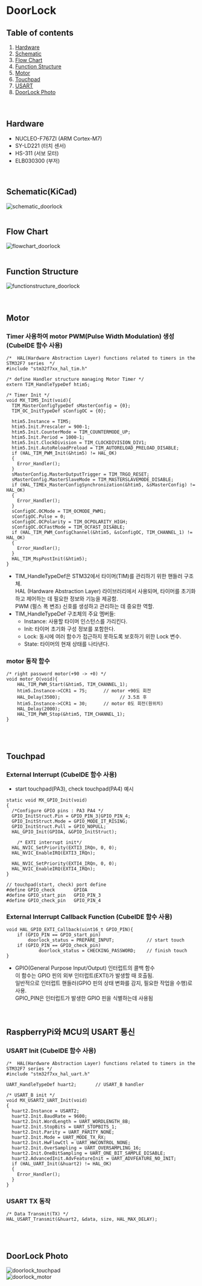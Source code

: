 # DoorLock
## Table of contents
1. [Hardware](#hardware)  
2. [Schematic](#schematickicad)  
3. [Flow Chart](#flow-chart)  
4. [Function Structure](#function-structure)
5. [Motor](#motor) 
6. [Touchpad](#touchpad)
7. [USART](#raspberrypi와-mcu의-usart-통신)  
8. [DoorLock Photo](#doorlock-photo)  
<br><br>

  
## Hardware
- NUCLEO-F767ZI (ARM Cortex-M7)
- SY-LD221 (터치 센서)
- HS-311 (서보 모터)
- ELB030300 (부저)  
<br>

## Schematic(KiCad)
![schematic_doorlock](https://github.com/One-year-apart-ZIP/IoT-project/assets/154479146/61de3108-2030-49a7-be16-cc281b31ce19)  
<br>
  
## Flow Chart
![flowchart_doorlock](https://github.com/One-year-apart-ZIP/IoT-project/assets/154479146/7f3a06a5-344a-4175-a78d-622b062c622c)  
<br>

## Function Structure
![functionstructure_doorlock](functionstructure_doorlock_.png)  
<br><br>

## Motor
### Timer 사용하여 motor PWM(Pulse Width Modulation) 생성 (CubeIDE 함수 사용)
```
/*  HAL(Hardware Abstraction Layer) functions related to timers in the STM32F7 series  */
#include "stm32f7xx_hal_tim.h"

/* define Handler structure managing Motor Timer */
extern TIM_HandleTypeDef htim5;	
```
```
/* Timer Init */
void MX_TIM5_Init(void){
  TIM_MasterConfigTypeDef sMasterConfig = {0};
  TIM_OC_InitTypeDef sConfigOC = {0};
  
  htim5.Instance = TIM5;
  htim5.Init.Prescaler = 900-1;
  htim5.Init.CounterMode = TIM_COUNTERMODE_UP;
  htim5.Init.Period = 1000-1;
  htim5.Init.ClockDivision = TIM_CLOCKDIVISION_DIV1;
  htim5.Init.AutoReloadPreload = TIM_AUTORELOAD_PRELOAD_DISABLE;
  if (HAL_TIM_PWM_Init(&htim5) != HAL_OK)
  {
    Error_Handler();
  }
  sMasterConfig.MasterOutputTrigger = TIM_TRGO_RESET;
  sMasterConfig.MasterSlaveMode = TIM_MASTERSLAVEMODE_DISABLE;
  if (HAL_TIMEx_MasterConfigSynchronization(&htim5, &sMasterConfig) != HAL_OK)
  {
    Error_Handler();
  }
  sConfigOC.OCMode = TIM_OCMODE_PWM1;
  sConfigOC.Pulse = 0;
  sConfigOC.OCPolarity = TIM_OCPOLARITY_HIGH;
  sConfigOC.OCFastMode = TIM_OCFAST_DISABLE;
  if (HAL_TIM_PWM_ConfigChannel(&htim5, &sConfigOC, TIM_CHANNEL_1) != HAL_OK)
  {
    Error_Handler();
  }
  HAL_TIM_MspPostInit(&htim5);
}
```
- TIM_HandleTypeDef은 STM32에서 타이머(TIM)를 관리하기 위한 핸들러 구조체.  
HAL (Hardware Abstraction Layer) 라이브러리에서 사용되며,
 타이머를 초기화하고 제어하는 데 필요한 정보와 기능을 제공함.  
 PWM (펄스 폭 변조) 신호를 생성하고 관리하는 데 중요한 역할.  
 - TIM_HandleTypeDef 구조체의 주요 멤버들:  
 	- Instance: 사용할 타이머 인스턴스를 가리킨다.
 	- Init: 타이머 초기화 구성 정보를 포함한다.
 	- Lock: 동시에 여러 함수가 접근하지 못하도록 보호하기 위한 Lock 변수.
 	- State: 타이머의 현재 상태를 나타낸다.

### motor 동작 함수
```
/* right password motor(+90 -> +0) */
void motor_O(void){
	HAL_TIM_PWM_Start(&htim5, TIM_CHANNEL_1);
	htim5.Instance->CCR1 = 75;		// motor +90도 회전
	HAL_Delay(3500);				      // 3.5초 후
	htim5.Instance->CCR1 = 30;		// motor 0도 회전(원위치)
	HAL_Delay(2000);
	HAL_TIM_PWM_Stop(&htim5, TIM_CHANNEL_1);
}
```
<br><br>  
  
## Touchpad
### External Interrupt (CubeIDE 함수 사용)
- start touchpad(PA3), check touchpad(PA4) 예시
```
static void MX_GPIO_Init(void)
{
  /*Configure GPIO pins : PA3 PA4 */
  GPIO_InitStruct.Pin = GPIO_PIN_3|GPIO_PIN_4;
  GPIO_InitStruct.Mode = GPIO_MODE_IT_RISING;
  GPIO_InitStruct.Pull = GPIO_NOPULL;
  HAL_GPIO_Init(GPIOA, &GPIO_InitStruct);

    /* EXTI interrupt init*/
  HAL_NVIC_SetPriority(EXTI3_IRQn, 0, 0);
  HAL_NVIC_EnableIRQ(EXTI3_IRQn);

  HAL_NVIC_SetPriority(EXTI4_IRQn, 0, 0);
  HAL_NVIC_EnableIRQ(EXTI4_IRQn);
}
  ```
```		  
// touchpad(start, check) port define	
#define GPIO_check       GPIOA
#define GPIO_start_pin   GPIO_PIN_3 
#define GPIO_check_pin   GPIO_PIN_4
```
### External Interrupt Callback Function (CubeIDE 함수 사용)
```
void HAL_GPIO_EXTI_Callback(uint16_t GPIO_PIN){ 
	if (GPIO_PIN == GPIO_start_pin)
     	doorlock_status = PREPARE_INPUT;		    // start touch
	if (GPIO_PIN == GPIO_check_pin)
    		doorlock_status = CHECKING_PASSWORD;    // finish touch
}
```
- GPIO(General Purpose Input/Output) 인터럽트의 콜백 함수  
이 함수는 GPIO 핀의 외부 인터럽트(EXTI)가 발생할 때 호출됨.  
일반적으로 인터럽트 핸들러(GPIO 핀의 상태 변화를 감지, 필요한 작업을 수행)로 사용.  
GPIO_PIN은 인터럽트가 발생한 GPIO 핀을 식별하는데 사용됨  
<br><br>

## RaspberryPi와 MCU의 USART 통신
### USART Init  (CubeIDE 함수 사용)
```
/*  HAL(Hardware Abstraction Layer) functions related to timers in the STM32F7 series */
#include "stm32f7xx_hal_uart.h"

UART_HandleTypeDef huart2;       // USART_B handler
```
```
/* USART_B init */
void MX_USART2_UART_Init(void)
{
  huart2.Instance = USART2;
  huart2.Init.BaudRate = 9600;
  huart2.Init.WordLength = UART_WORDLENGTH_8B;
  huart2.Init.StopBits = UART_STOPBITS_1;
  huart2.Init.Parity = UART_PARITY_NONE;
  huart2.Init.Mode = UART_MODE_TX_RX;
  huart2.Init.HwFlowCtl = UART_HWCONTROL_NONE;
  huart2.Init.OverSampling = UART_OVERSAMPLING_16;
  huart2.Init.OneBitSampling = UART_ONE_BIT_SAMPLE_DISABLE;
  huart2.AdvancedInit.AdvFeatureInit = UART_ADVFEATURE_NO_INIT;
  if (HAL_UART_Init(&huart2) != HAL_OK)
  {
    Error_Handler();
  }
}
```
### USART TX 동작
```
/* Data Transmit(TX) */
HAL_USART_Transmit(&huart2, &data, size, HAL_MAX_DELAY);
```
<br><br>

## DoorLock Photo
![doorlock_touchpad](doorlock_touchpad.jpg)  
![doorlock_motor](doorlock_motor.jpg)  